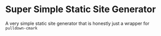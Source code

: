 # Super Simple Static Site Generator

A very simple static site generator that is honestly just a wrapper for
`pulldown-cmark`
